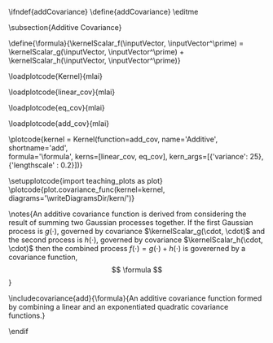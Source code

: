 \ifndef{addCovariance}
\define{addCovariance}
\editme

\subsection{Additive Covariance}

\define{\formula}{\kernelScalar_f(\inputVector, \inputVector^\prime) = \kernelScalar_g(\inputVector, \inputVector^\prime) + \kernelScalar_h(\inputVector, \inputVector^\prime)}

\loadplotcode{Kernel}{mlai}

\loadplotcode{linear_cov}{mlai}

\loadplotcode{eq_cov}{mlai}

\loadplotcode{add_cov}{mlai}

\plotcode{kernel = Kernel(function=add_cov,
                     name='Additive',
                     shortname='add',                     
                     formula='\formula', 
                     kerns=[linear_cov, eq_cov], 
                     kern_args=[{'variance': 25}, {'lengthscale' : 0.2}])}

\setupplotcode{import teaching_plots as plot}
\plotcode{plot.covariance_func(kernel=kernel, diagrams='\writeDiagramsDir/kern/')}

\notes{An additive covariance function is derived from considering the result of summing two Gaussian processes together. If the first Gaussian process is $g(\cdot)$, governed by covariance $\kernelScalar_g(\cdot, \cdot)$ and the second process is $h(\cdot)$, governed by covariance $\kernelScalar_h(\cdot, \cdot)$ then the combined process $f(\cdot) = g(\cdot) + h(\cdot)$ is govererned by a covariance function,
$$
\formula
$$
}

\includecovariance{add}{\formula}{An additive covariance function formed by combining a linear and an exponentiated quadratic covariance functions.}

\endif
